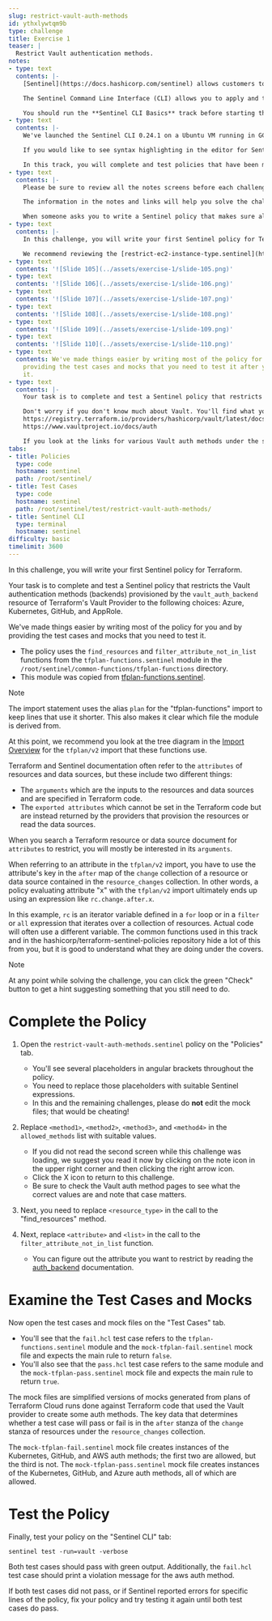 ```yaml
---
slug: restrict-vault-auth-methods
id: ythxlywtqm9b
type: challenge
title: Exercise 1
teaser: |
  Restrict Vault authentication methods.
notes:
- type: text
  contents: |-
    [Sentinel](https://docs.hashicorp.com/sentinel) allows customers to implement policy-as-code in the same way that Terraform implements infrastructure-as-code.

    The Sentinel Command Line Interface (CLI) allows you to apply and test Sentinel policies including those that use mocks generated from Terraform Cloud and Terraform Enterprise plans.

    You should run the **Sentinel CLI Basics** track before starting this track.
- type: text
  contents: |-
    We've launched the Sentinel CLI 0.24.1 on a Ubuntu VM running in GCP so that you don't need to download or install it.

    If you would like to see syntax highlighting in the editor for Sentinel policies, we suggest selecting "ruby" in the language drop-down at the bottom of the editor.

    In this track, you will complete and test policies that have been mostly written for you but have placeholders in angular brackets that you must replace with suitable Sentinel code. When doing this, do not keep the angular brackets, but do keep any quotes that might surround them.
- type: text
  contents: |-
    Please be sure to review all the notes screens before each challenge and to open the links in them in browser tabs outside of the Instruqt UI.

    The information in the notes and links will help you solve the challenges. We're intentionally giving you links instead of the actual information to simulate what you will have to do in the real world.

    When someone asks you to write a Sentinel policy that makes sure all S3 buckets are encrypted, they probably won't tell you which Terraform resource provisions an S3 bucket or which of its attributes determine its encryption. You're going to have to figure these things out on your own by searching for and reading relevant documentation.
- type: text
  contents: |-
    In this challenge, you will write your first Sentinel policy for Terraform.

    We recommend reviewing the [restrict-ec2-instance-type.sentinel](https://github.com/hashicorp/terraform-sentinel-policies/blob/main/aws/restrict-ec2-instance-type.sentinel) policy and the following slides from the Sentinel-for-Terraform-v4.pptx presentation at this point.
- type: text
  contents: '![Slide 105](../assets/exercise-1/slide-105.png)'
- type: text
  contents: '![Slide 106](../assets/exercise-1/slide-106.png)'
- type: text
  contents: '![Slide 107](../assets/exercise-1/slide-107.png)'
- type: text
  contents: '![Slide 108](../assets/exercise-1/slide-108.png)'
- type: text
  contents: '![Slide 109](../assets/exercise-1/slide-109.png)'
- type: text
  contents: '![Slide 110](../assets/exercise-1/slide-110.png)'
- type: text
  contents: We've made things easier by writing most of the policy for you and by
    providing the test cases and mocks that you need to test it after you complete
    it.
- type: text
  contents: |-
    Your task is to complete and test a Sentinel policy that restricts the Vault authentication methods (backends) provisioned by Terraform's Vault Provider.

    Don't worry if you don't know much about Vault. You'll find what you need in these URLs:
    https://registry.terraform.io/providers/hashicorp/vault/latest/docs/resources/auth_backend
    https://www.vaultproject.io/docs/auth

    If you look at the links for various Vault auth methods under the second of these links, you'll see that the `vault auth enable` command always specifies the auth method type with a single lower-case string identical to or similar to the full name of the auth method. These strings are also what the Terraform Vault Provider uses when creating Vault auth methods.
tabs:
- title: Policies
  type: code
  hostname: sentinel
  path: /root/sentinel/
- title: Test Cases
  type: code
  hostname: sentinel
  path: /root/sentinel/test/restrict-vault-auth-methods/
- title: Sentinel CLI
  type: terminal
  hostname: sentinel
difficulty: basic
timelimit: 3600
---
```

<style>
  v {
    display: inline-flex;
    color: white;
    background-color: rgb(17, 158, 111);
    align-items: center;
    justify-content: center;
    font-size: 14px;
    padding: 10px;
    border-radius: 2px;
    height: 24px;
  }
  t {
    display: inline-flex;
    border-radius: 5px;
    background-color: rgba(30,38,55,1);
    color: rgba(151,159,175,1);
    padding: 2px 10px 2px 5px;
    font-size: 14px;
    letter-spacing: 1.2px;
    justify-content: center;
    height: 24px;
    align-items: center;
  }
  t > a img {
    display: inline-block;
    max-height: 24px;
  }
  c {
    display: flex;
    justify-content: center;
    border-radius: 5px;
    background-color: black;
  }
  c > img {
    max-width: 200px;
    max-height: 200px;
  }
</style>

In this challenge, you will write your first Sentinel policy for Terraform.

Your task is to complete and test a Sentinel policy that restricts the Vault authentication methods (backends) provisioned by the `vault_auth_backend` resource of Terraform's Vault Provider to the following choices: Azure, Kubernetes, GitHub, and AppRole.

We've made things easier by writing most of the policy for you and by providing the test cases and mocks that you need to test it.
- The policy uses the `find_resources` and `filter_attribute_not_in_list` functions from the `tfplan-functions.sentinel` module in the `/root/sentinel/common-functions/tfplan-functions` directory.
- This module was copied from [tfplan-functions.sentinel](https://github.com/hashicorp/terraform-sentinel-policies/blob/main/common-functions/tfplan-functions/tfplan-functions.sentinel).

> [!NOTE]
> The import statement uses the alias `plan` for the "tfplan-functions" import to keep lines that use it shorter. This also makes it clear which file the module is derived from.

At this point, we recommend you look at the tree diagram in the [Import Overview](https://www.terraform.io/docs/cloud/sentinel/import/tfplan-v2.html#import-overview) for the `tfplan/v2` import that these functions use.

Terraform and Sentinel documentation often refer to the `attributes` of resources and data sources, but these include two different things:
  - The `arguments` which are the inputs to the resources and data sources and are specified in Terraform code.
  - The `exported attributes` which cannot be set in the Terraform code but are instead returned by the providers that provision the resources or read the data sources.

When you search a Terraform resource or data source document for `attributes` to restrict, you will mostly be interested in its `arguments`.

When referring to an attribute in the `tfplan/v2` import, you have to use the attribute's key in the `after` map of the `change` collection of a resource or data source contained in the `resource_changes` collection. In other words, a policy evaluating attribute "x" with the `tfplan/v2` import ultimately ends up using an expression like `rc.change.after.x`.

In this example, `rc` is an iterator variable defined in a `for` loop or in a `filter` or `all` expression that iterates over a collection of resources. Actual code will often use a different variable. The common functions used in this track and in the hashicorp/terraform-sentinel-policies repository hide a lot of this from you, but it is good to understand what they are doing under the covers.

> [!NOTE]
> At any point while solving the challenge, you can click the green "Check" button to get a hint suggesting something that you still need to do.

Complete the Policy
===
1. Open the `restrict-vault-auth-methods.sentinel` policy on the "Policies" tab.
    - You'll see several placeholders in angular brackets throughout the policy.
    - You need to replace those placeholders with suitable Sentinel expressions.
    - In this and the remaining challenges, please do **not** edit the mock files; that would be cheating!

2. Replace `<method1>`, `<method2>`, `<method3>`, and `<method4>` in the `allowed_methods` list with suitable values.
    - If you did not read the second screen while this challenge was loading, we suggest you read it now by clicking on the note icon in the upper right corner and then clicking the right arrow icon.
    - Click the X icon to return to this challenge.
    - Be sure to check the Vault auth method pages to see what the correct values are and note that case matters.

3. Next, you need to replace `<resource_type>` in the call to the "find_resources" method.

4. Next, replace `<attribute>` and `<list>` in the call to the `filter_attribute_not_in_list` function.
    - You can figure out the attribute you want to restrict by reading the [auth_backend](https://registry.terraform.io/providers/hashicorp/vault/latest/docs/resources/auth_backend) documentation.

Examine the Test Cases and Mocks
===
Now open the test cases and mock files on the "Test Cases" tab.
- You'll see that the `fail.hcl` test case refers to the `tfplan-functions.sentinel` module and the `mock-tfplan-fail.sentinel` mock file and expects the main rule to return `false`.
- You'll also see that the `pass.hcl` test case refers to the same module and the `mock-tfplan-pass.sentinel` mock file and expects the main rule to return `true`.

The mock files are simplified versions of mocks generated from plans of Terraform Cloud runs done against Terraform code that used the Vault provider to create some auth methods. The key data that determines whether a test case will pass or fail is in the `after` stanza of the `change` stanza of resources under the `resource_changes` collection.

The `mock-tfplan-fail.sentinel` mock file creates instances of the Kubernetes, GitHub, and AWS auth methods; the first two are allowed, but the third is not. The `mock-tfplan-pass.sentinel` mock file creates instances of the Kubernetes, GitHub, and Azure auth methods, all of which are allowed.

Test the Policy
===
Finally, test your policy on the "Sentinel CLI" tab:
```
sentinel test -run=vault -verbose
```
Both test cases should pass with green output. Additionally, the `fail.hcl` test case should print a violation message for the aws auth method.

If both test cases did not pass, or if Sentinel reported errors for specific lines of the policy, fix your policy and try testing it again until both test cases do pass.
